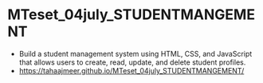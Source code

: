 # MTeset_04july_STUDENTMANGEMENT
* Build a student management system using HTML, CSS, and JavaScript that allows users to create, read, update, and delete student profiles.
* https://tahaajmeer.github.io/MTeset_04july_STUDENTMANGEMENT/
